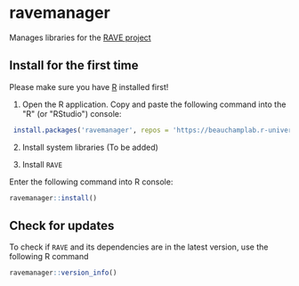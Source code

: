 
# ravemanager

<!-- badges: start -->
<!-- badges: end -->

Manages libraries for the [RAVE project](https://rave.wiki/)

## Install for the first time

Please make sure you have [R](https://cran.r-project.org/) installed first!

1. Open the R application. Copy and paste the following command into the "R" (or "RStudio") console: 

``` r
 install.packages('ravemanager', repos = 'https://beauchamplab.r-universe.dev')
```

2. Install system libraries (To be added)



3. Install `RAVE`

Enter the following command into R console:

```r
ravemanager::install()
```

## Check for updates

To check if `RAVE` and its dependencies are in the latest version, use the following R command

``` r
ravemanager::version_info()
```

